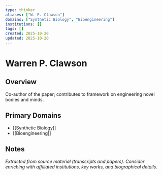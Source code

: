 ```yaml
---
type: thinker
aliases: ["W. P. Clawson"]
domains: ["Synthetic Biology", "Bioengineering"]
institutions: []
tags: []
created: 2025-10-20
updated: 2025-10-20
---
```


# Warren P. Clawson

## Overview

Co-author of the paper; contributes to framework on engineering novel bodies and minds.

## Primary Domains

- [[Synthetic Biology]]
- [[Bioengineering]]

## Notes

*Extracted from source material (transcripts and papers). Consider enriching with affiliated institutions, key works, and biographical details.*
